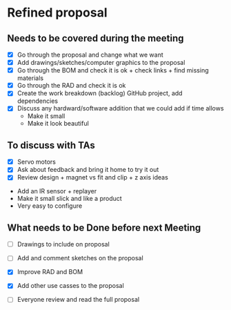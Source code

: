# Refined proposal

## Needs to be covered during the meeting

- [X] Go through the proposal and change what we want
- [X] Add drawings/sketches/computer graphics to the proposal
- [X] Go through the BOM and check it is ok + check links + find missing materials
- [X] Go through the RAD and check it is ok
- [X] Create the work breakdown (backlog) GitHub project, add dependencies
- [X] Discuss any hardward/software addition that we could add if time allows
    - Make it small
    - Make it look beautiful

## To discuss with TAs

- [X] Servo motors
- [X] Ask about feedback and bring it home to try it out
- [X] Review design + magnet vs fit and clip + z axis ideas

- Add an IR sensor + replayer
- Make it small slick and like a product
- Very easy to configure

## What needs to be Done before next Meeting

- [ ] Drawings to include on proposal
- [ ] Add and comment sketches on the proposal
- [X] Improve RAD and BOM

- [X] Add other use casses to the proposal
- [ ] Everyone review and read the full proposal
